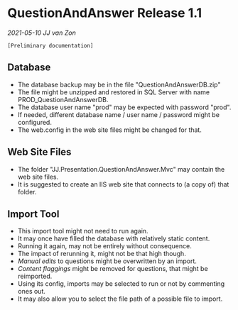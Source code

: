 QuestionAndAnswer Release 1.1
=============================

*2021-05-10 JJ van Zon*

`[Preliminary documentation]`

Database
--------

- The database backup may be in the file "QuestionAndAnswerDB.zip" 
- The file might be unzipped and restored in SQL Server with name PROD_QuestionAndAnswerDB.
- The database user name "prod" may be expected with password "prod".
- If needed, different database name / user name / password might be configured.
- The web.config in the web site files might be changed for that.

Web Site Files
--------------

- The folder "JJ.Presentation.QuestionAndAnswer.Mvc" may contain the web site files.
- It is suggested to create an IIS web site that connects to (a copy of) that folder.

Import Tool
-----------

- This import tool might not need to run again.
- It may once have filled the database with relatively static content.
- Running it again, may not be entirely without consequence.
- The impact of rerunning it, might not be that high though.
- *Manual edits* to questions might be overwritten by an import.
- *Content flaggings* might be removed for questions, that might be reimported.
- Using its config, imports may be selected to run or not by commenting ones out.
- It may also allow you to select the file path of a possible file to import.
